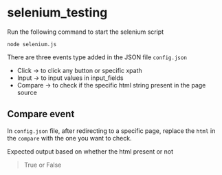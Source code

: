 # selenium_testing

Run the following command to start the selenium script

```node selenium.js```

There are three events type added in the JSON file `config.json`

- Click -> to click any button or specific xpath
- Input -> to input values in input_fields
- Compare -> to check if the specific html string present in the page source

## Compare event
In `config.json` file, after redirecting to a specific page, replace the `html` in the `compare` with the one you want to check.

Expected output based on whether the html present or not
> True or False

